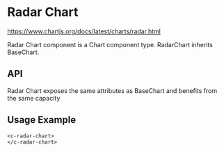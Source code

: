 # Radar Chart

https://www.chartjs.org/docs/latest/charts/radar.html

Radar Chart component is a Chart component type.
RadarChart inherits BaseChart.

## API

Radar Chart exposes the same attributes as BaseChart and benefits from the same capacity

## Usage Example

```
<c-radar-chart>
</c-radar-chart>
```
